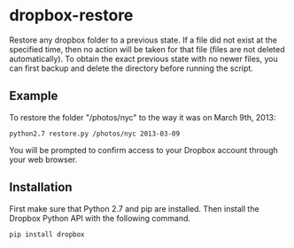 dropbox-restore
===============

Restore any dropbox folder to a previous state. If a file did not exist at the specified time,
then no action will be taken for that file (files are not deleted automatically). To obtain the
exact previous state with no newer files, you can first backup and delete the directory before
running the script.

Example
-------
To restore the folder "/photos/nyc" to the way it was on March 9th, 2013:

    python2.7 restore.py /photos/nyc 2013-03-09
    
You will be prompted to confirm access to your Dropbox account through your web browser.

Installation
------------
First make sure that Python 2.7 and pip are installed. Then install the Dropbox Python API with the 
following command.

    pip install dropbox
